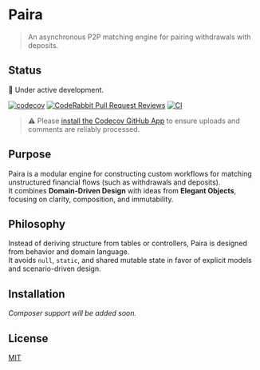 # Paira

> An asynchronous P2P matching engine for pairing withdrawals with deposits.

## Status

🚧 Under active development.

[![codecov](https://codecov.io/github/haspadar/paira/branch/main/graph/bundle/default/badge.svg)](https://codecov.io/github/haspadar/paira)
[![CodeRabbit Pull Request Reviews](https://img.shields.io/coderabbit/prs/github/haspadar/paira?utm_source=oss&utm_medium=github&utm_campaign=haspadar%2Fpaira&labelColor=171717&color=FF570A&link=https%3A%2F%2Fcoderabbit.ai&label=CodeRabbit+Reviews)](https://coderabbit.ai)
[![CI](https://github.com/haspadar/paira/actions/workflows/ci.yml/badge.svg)](https://github.com/haspadar/paira/actions/workflows/ci.yml)

> ⚠️ Please [install the Codecov GitHub App](https://github.com/apps/codecov) to ensure uploads and comments are reliably processed.

## Purpose

Paira is a modular engine for constructing custom workflows for matching unstructured financial flows (such as withdrawals and deposits).  
It combines **Domain-Driven Design** with ideas from **Elegant Objects**, focusing on clarity, composition, and immutability.

## Philosophy

Instead of deriving structure from tables or controllers, Paira is designed from behavior and domain language.  
It avoids `null`, `static`, and shared mutable state in favor of explicit models and scenario-driven design.

## Installation

_Composer support will be added soon._

## License

[MIT](LICENSE)
